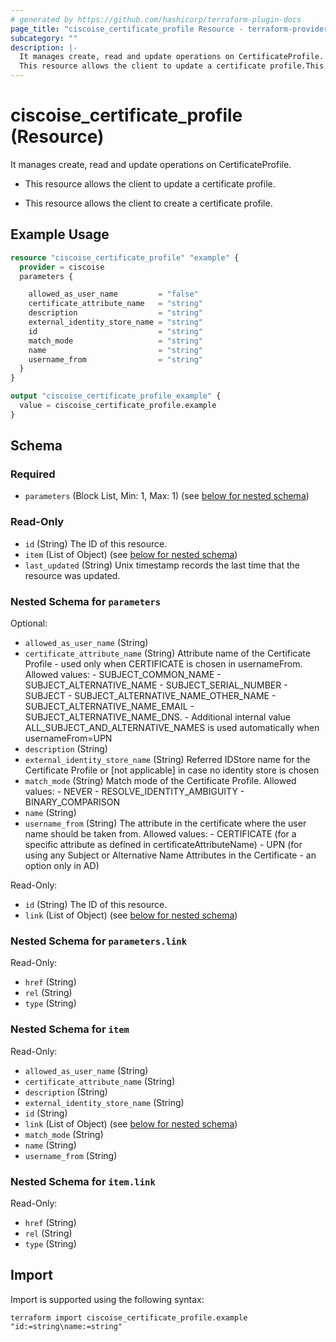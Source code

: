 ```yaml
---
# generated by https://github.com/hashicorp/terraform-plugin-docs
page_title: "ciscoise_certificate_profile Resource - terraform-provider-ciscoise"
subcategory: ""
description: |-
  It manages create, read and update operations on CertificateProfile.
  This resource allows the client to update a certificate profile.This resource allows the client to create a certificate profile.
---
```


# ciscoise_certificate_profile (Resource)

It manages create, read and update operations on CertificateProfile.

- This resource allows the client to update a certificate profile.

- This resource allows the client to create a certificate profile.

## Example Usage

```terraform
resource "ciscoise_certificate_profile" "example" {
  provider = ciscoise
  parameters {

    allowed_as_user_name         = "false"
    certificate_attribute_name   = "string"
    description                  = "string"
    external_identity_store_name = "string"
    id                           = "string"
    match_mode                   = "string"
    name                         = "string"
    username_from                = "string"
  }
}

output "ciscoise_certificate_profile_example" {
  value = ciscoise_certificate_profile.example
}
```

<!-- schema generated by tfplugindocs -->
## Schema

### Required

- `parameters` (Block List, Min: 1, Max: 1) (see [below for nested schema](#nestedblock--parameters))

### Read-Only

- `id` (String) The ID of this resource.
- `item` (List of Object) (see [below for nested schema](#nestedatt--item))
- `last_updated` (String) Unix timestamp records the last time that the resource was updated.

<a id="nestedblock--parameters"></a>
### Nested Schema for `parameters`

Optional:

- `allowed_as_user_name` (String)
- `certificate_attribute_name` (String) Attribute name of the Certificate Profile - used only when CERTIFICATE is chosen in usernameFrom.
		Allowed values:
		- SUBJECT_COMMON_NAME
		- SUBJECT_ALTERNATIVE_NAME
		- SUBJECT_SERIAL_NUMBER
		- SUBJECT
		- SUBJECT_ALTERNATIVE_NAME_OTHER_NAME
		- SUBJECT_ALTERNATIVE_NAME_EMAIL
		- SUBJECT_ALTERNATIVE_NAME_DNS.
		- Additional internal value ALL_SUBJECT_AND_ALTERNATIVE_NAMES is used automatically when usernameFrom=UPN
- `description` (String)
- `external_identity_store_name` (String) Referred IDStore name for the Certificate Profile or [not applicable] in case no identity store is chosen
- `match_mode` (String) Match mode of the Certificate Profile.
		Allowed values:
		- NEVER
		- RESOLVE_IDENTITY_AMBIGUITY
		- BINARY_COMPARISON
- `name` (String)
- `username_from` (String) The attribute in the certificate where the user name should be taken from.
		Allowed values:
		- CERTIFICATE (for a specific attribute as defined in certificateAttributeName)
		- UPN (for using any Subject or Alternative Name Attributes in the Certificate - an option only in AD)

Read-Only:

- `id` (String) The ID of this resource.
- `link` (List of Object) (see [below for nested schema](#nestedatt--parameters--link))

<a id="nestedatt--parameters--link"></a>
### Nested Schema for `parameters.link`

Read-Only:

- `href` (String)
- `rel` (String)
- `type` (String)



<a id="nestedatt--item"></a>
### Nested Schema for `item`

Read-Only:

- `allowed_as_user_name` (String)
- `certificate_attribute_name` (String)
- `description` (String)
- `external_identity_store_name` (String)
- `id` (String)
- `link` (List of Object) (see [below for nested schema](#nestedobjatt--item--link))
- `match_mode` (String)
- `name` (String)
- `username_from` (String)

<a id="nestedobjatt--item--link"></a>
### Nested Schema for `item.link`

Read-Only:

- `href` (String)
- `rel` (String)
- `type` (String)

## Import

Import is supported using the following syntax:

```shell
terraform import ciscoise_certificate_profile.example "id:=string\name:=string"
```
